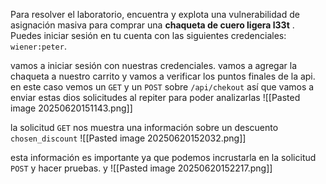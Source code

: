 Para resolver el laboratorio, encuentra y explota una vulnerabilidad de asignación masiva para comprar una **chaqueta de cuero ligera l33t** . Puedes iniciar sesión en tu cuenta con las siguientes credenciales: `wiener:peter`.

vamos a iniciar sesión con nuestras credenciales. vamos a agregar la chaqueta a nuestro carrito y vamos a verificar los puntos finales de la api. en este caso vemos un `GET` y un  `POST` sobre `/api/chekout` así que vamos a enviar estas dios solicitudes al repiter para poder analizarlas
![[Pasted image 20250620151143.png]]

la solicitud `GET` nos muestra una información sobre un descuento `chosen_discount`
![[Pasted image 20250620152032.png]]

esta información es importante ya que podemos incrustarla en la solicitud `POST` y hacer pruebas. y 
![[Pasted image 20250620152217.png]]